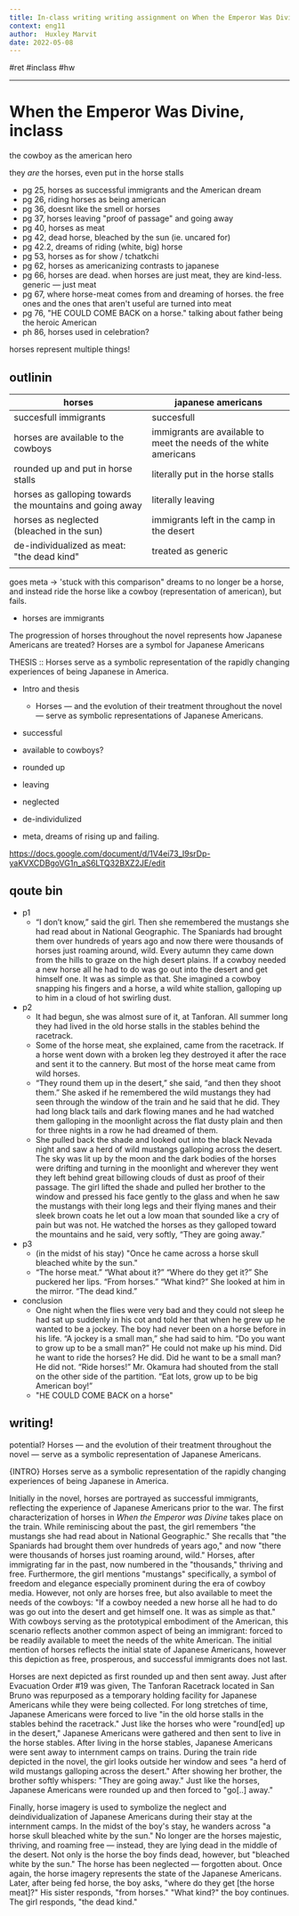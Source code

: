 ```yaml
---
title: In-class writing writing assignment on When the Emperor Was Divine
context: eng11
author:  Huxley Marvit
date: 2022-05-08
---
```


#ret
#inclass #hw 

***

# When the Emperor Was Divine, inclass
the cowboy as the american hero

they *are* the horses, even put in the horse stalls


- pg 25, horses as successful immigrants and the American dream
- pg 26, riding horses as being american
- pg 36, doesnt like the smell or horses
- pg 37, horses leaving "proof of passage" and going away
- pg 40, horses as meat
- pg 42, dead horse, bleached by the sun (ie. uncared for)
- pg 42.2, dreams of riding (white, big) horse
- pg 53, horses as for show / tchatkchi
- pg 62, horses as americanizing contrasts to japanese
- pg 66, horses are dead. when horses are just meat, they are kind-less. generic — just meat
- pg 67, where horse-meat comes from and dreaming of horses. the free ones and the ones that aren't useful are turned into meat
- pg 76, "HE COULD COME BACK on a horse." talking about father being the heroic American
- ph 86, horses used in celebration?

horses represent multiple things!

## outlinin

| horses                                                   | japanese americans                                                |
| -------------------------------------------------------- | ----------------------------------------------------------------- |
| succesfull immigrants                                    | succesfull                                                        |
| horses are available to the cowboys                      | immigrants are available to meet the needs of the white americans |
| rounded up and put in horse stalls                       | literally put in the horse stalls                                 |
| horses as galloping towards the mountains and going away | literally leaving                                                 |
| horses as neglected (bleached in the sun)                | immigrants left in the camp in the desert                         |
| de-individualized as meat: "the dead kind"               | treated as generic                                                |
|                                                          |                                                                   |

goes meta → 'stuck with this comparison"
dreams to no longer be a horse, and instead ride the horse like a cowboy (representation of american), but fails.

- horses are immigrants

The progression of horses throughout the novel represents how Japanese Americans are treated?
Horses are a symbol for Japanese Americans

THESIS :: Horses serve as a symbolic representation of the rapidly changing experiences of being Japanese in America.


- Intro and thesis
	- Horses — and the evolution of their treatment throughout the novel — serve as symbolic representations of Japanese Americans.

- successful
- available to cowboys?

- rounded up 
- leaving

- neglected
- de-individulized

- meta, dreams of rising up and failing.

https://docs.google.com/document/d/1V4ei73_I9srDp-yaKVXCDBgoVG1n_aS6LTQ32BXZ2JE/edit

## qoute bin

- p1 
	- “I don’t know,” said the girl. Then she remembered the mustangs she had read about in National Geographic. The Spaniards had brought them over hundreds of years ago and now there were thousands of horses just roaming around, wild. Every autumn they came down from the hills to graze on the high desert plains. If a cowboy needed a new horse all he had to do was go out into the desert and get himself one. It was as simple as that. She imagined a cowboy snapping his fingers and a horse, a wild white stallion, galloping up to him in a cloud of hot swirling dust.
- p2 
	- It had begun, she was almost sure of it, at Tanforan. All summer long they had lived in the old horse stalls in the stables behind the racetrack.
	- Some of the horse meat, she explained, came from the racetrack. If a horse went down with a broken leg they destroyed it after the race and sent it to the cannery. But most of the horse meat came from wild horses.
	-  “They round them up in the desert,” she said, “and then they shoot them.” She asked if he remembered the wild mustangs they had seen through the window of the train and he said that he did. They had long black tails and dark flowing manes and he had watched them galloping in the moonlight across the flat dusty plain and then for three nights in a row he had dreamed of them.
	-  She pulled back the shade and looked out into the black Nevada night and saw a herd of wild mustangs galloping across the desert. The sky was lit up by the moon and the dark bodies of the horses were drifting and turning in the moonlight and wherever they went they left behind great billowing clouds of dust as proof of their passage. The girl lifted the shade and pulled her brother to the window and pressed his face gently to the glass and when he saw the mustangs with their long legs and their flying manes and their sleek brown coats he let out a low moan that sounded like a cry of pain but was not. He watched the horses as they galloped toward the mountains and he said, very softly, “They are going away.”
- p3 
	- (in the midst of his stay) "Once he came across a horse skull bleached white by the sun."
	- “The horse meat.”   “What about it?”   “Where do they get it?”   She puckered her lips. “From horses.” “What kind?”  She looked at him in the mirror. “The dead kind.”
- conclusion
	- One night when the flies were very bad and they could not sleep he had sat up suddenly in his cot and told her that when he grew up he wanted to be a jockey. The boy had never been on a horse before in his life. “A jockey is a small man,” she had said to him. “Do you want to grow up to be a small man?” He could not make up his mind. Did he want to ride the horses? He did. Did he want to be a small man? He did not. “Ride horses!” Mr. Okamura had shouted from the stall on the other side of the partition. “Eat lots, grow up to be big American boy!”
	- "HE COULD COME BACK on a horse"


## writing! 

potential? Horses — and the evolution of their treatment throughout the novel — serve as a symbolic representation of Japanese Americans.

{INTRO} Horses serve as a symbolic representation of the rapidly changing experiences of being Japanese in America.


Initially in the novel, horses are portrayed as successful immigrants, reflecting the experience of Japanese Americans prior to the war. The first characterization of horses in *When the Emperor was Divine* takes place on the train. While reminiscing about the past, the girl remembers "the mustangs she had read about in National Geographic." She recalls that "the Spaniards had brought them over hundreds of years ago," and now "there were thousands of horses just roaming around, wild." Horses, after immigrating far in the past, now numbered in the "thousands," thriving and free. Furthermore, the girl mentions "mustangs" specifically, a symbol of freedom and elegance especially prominent during the era of cowboy media. However, not only are horses free, but also available to meet the needs of the cowboys: "If a cowboy needed a new horse all he had to do was go out into the desert and get himself one. It was as simple as that." With cowboys serving as the prototypical embodiment of the American, this scenario reflects another common aspect of being an immigrant: forced to be readily available to meet the needs of the white American. The initial mention of horses reflects the initial state of Japanese Americans, however this depiction as free, prosperous, and successful immigrants does not last.

Horses are next depicted as first rounded up and then sent away. Just after Evacuation Order #19 was given, The Tanforan Racetrack located in San Bruno was repurposed as a temporary holding facility for Japanese Americans while they were being collected. For long stretches of time, Japanese Americans were forced to live "in the old horse stalls in the stables behind the racetrack." Just like the horses who were "round[ed] up in the desert," Japanese Americans were gathered and then sent to live in the horse stables. After living in the horse stables, Japanese Americans were sent away to internment camps on trains. During the train ride depicted in the novel, the girl looks outside her window and sees "a herd of wild mustangs galloping across the desert." After showing her brother, the brother softly whispers: "They are going away." Just like the horses, Japanese Americans were rounded up and then forced to "go[..] away."

Finally, horse imagery is used to symbolize the neglect and deindividualization of Japanese Americans during their stay at the internment camps. In the midst of the boy's stay, he wanders across "a horse skull bleached white by the sun." No longer are the horses majestic, thriving, and roaming free — instead, they are lying dead in the middle of the desert. Not only is the horse the boy finds dead, however, but "bleached white by the sun." The horse has been neglected — forgotten about. Once again, the horse imagery represents the state of the Japanese Americans. Later, after being fed horse, the boy asks, "where do they get [the horse meat]?" His sister responds, "from horses." "What kind?" the boy continues. The girl responds, "the dead kind." 






















































